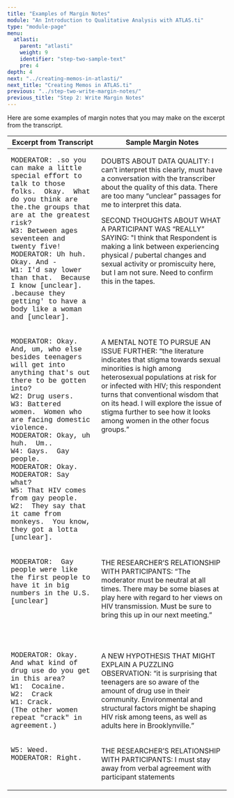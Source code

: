 ```yaml
---
title: "Examples of Margin Notes"
module: "An Introduction to Qualitative Analysis with ATLAS.ti"
type: "module-page"
menu:
  atlasti:
    parent: "atlasti"
    weight: 9
    identifier: "step-two-sample-text"
    pre: 4
depth: 4
next: "../creating-memos-in-atlasti/"
next_title: "Creating Memos in ATLAS.ti"
previous: "../step-two-write-margin-notes/"
previous_title: "Step 2: Write Margin Notes"
---
```

<div class="atlasti"><div class="pageblock"><p>Here are some examples of margin notes that you may make on the excerpt from the transcript.</p>
<table>
<thead>
<tr>
<th class="th1">Excerpt from Transcript</th>
<th class="th1">Sample Margin Notes</th>
</tr>
</thead>
<tbody>
<tr>
<td valign="top"><p><font face="Courier New"> MODERATOR: .so you   can make a little special effort to talk to those folks.  Okay.    What do you think are the.the groups that are at the greatest risk?<br>
      W3: Between ages   seventeen and twenty five!<br>
      MODERATOR: Uh   huh.  Okay. And -<br>
      W1: I'd say lower   than that.  Because I know [unclear].   .because they getting' to have a body like a woman and [unclear].</font></p></td>
<td valign="top"><p>DOUBTS ABOUT DATA QUALITY: I can’t interpret this clearly,   must have a conversation with the transcriber about the quality of this data.   There are too many “unclear” passages for me to interpret this data.</p>
<p>SECOND THOUGHTS ABOUT WHAT A PARTICIPANT WAS “REALLY” SAYING: "I think that Respondent is making a link between experiencing   physical / pubertal changes and sexual activity or promiscuity here, but I am   not sure. Need to confirm this in the tapes. </p></td>
</tr>
<tr>
<td valign="top"><p><font face="Courier New">MODERATOR:   Okay.  And, um, who else besides   teenagers will get into anything that's out there to be gotten into?<br>
      W2: Drug users.<br>
      W3: Battered   women.  Women who are facing domestic   violence. <br>
      MODERATOR: Okay, uh   huh.  Um..<br>
      W4: Gays.  Gay people.<br>
      MODERATOR: Okay.<br>
      MODERATOR: Say   what?<br>
      W5: That HIV comes   from gay people.<br>
      W2:  They say that it came from monkeys.  You know, they got a lotta [unclear].</font></p></td>
<td valign="top"><p>A MENTAL NOTE TO PURSUE AN ISSUE FURTHER: “the literature   indicates that stigma towards sexual minorities is high among heterosexual   populations at risk for or infected with HIV; this respondent turns that   conventional wisdom that on its head. I will explore the issue of stigma   further to see how it looks among women in the other focus groups.” </p></td>
</tr>
<tr>
<td valign="top"><p><font face="Courier New">MODERATOR:  Gay people were like the first people to   have it in big numbers in the U.S.[unclear]</font></p></td>
<td valign="top"><p>THE RESEARCHER’S RELATIONSHIP WITH PARTICIPANTS: “The   moderator must be neutral at all times. There may be some biases at play here   with regard to her views on HIV transmission. Must be sure to bring this up   in our next meeting.” </p>
<p> </p></td>
</tr>
<tr>
<td valign="top"><p><font face="Courier New">MODERATOR:   Okay.  And what kind of drug use do you   get in this area?<br>
      W1:  Cocaine.<br>
      W2:  Crack<br>
      W1: Crack.<br>
      (The other women   repeat "crack" in agreement.)</font></p>
</td><td valign="top"><p>A NEW HYPOTHESIS THAT MIGHT EXPLAIN A PUZZLING OBSERVATION: “it is surprising that teenagers are so aware of the amount of drug use in their community. Environmental and structural factors might be shaping HIV risk among teens, as well as adults here in Brooklynville.” </p></td>
</tr>
<tr>
<td valign="top"><p><font face="Courier New">W5: Weed.<br>
      MODERATOR: Right.</font></p>
</td><td valign="top"><p>THE RESEARCHER’S RELATIONSHIP WITH PARTICIPANTS: I must stay away from verbal agreement with participant statements </p></td>
</tr>
</tbody>
</table>
</div></div>
